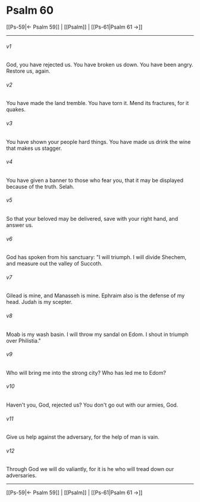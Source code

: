 # Psalm 60

[[Ps-59|← Psalm 59]] | [[Psalm]] | [[Ps-61|Psalm 61 →]]
***



###### v1 
God, you have rejected us. You have broken us down. You have been angry. Restore us, again. 

###### v2 
You have made the land tremble. You have torn it. Mend its fractures, for it quakes. 

###### v3 
You have shown your people hard things. You have made us drink the wine that makes us stagger. 

###### v4 
You have given a banner to those who fear you, that it may be displayed because of the truth. Selah. 

###### v5 
So that your beloved may be delivered, save with your right hand, and answer us. 

###### v6 
God has spoken from his sanctuary: "I will triumph. I will divide Shechem, and measure out the valley of Succoth. 

###### v7 
Gilead is mine, and Manasseh is mine. Ephraim also is the defense of my head. Judah is my scepter. 

###### v8 
Moab is my wash basin. I will throw my sandal on Edom. I shout in triumph over Philistia." 

###### v9 
Who will bring me into the strong city? Who has led me to Edom? 

###### v10 
Haven't you, God, rejected us? You don't go out with our armies, God. 

###### v11 
Give us help against the adversary, for the help of man is vain. 

###### v12 
Through God we will do valiantly, for it is he who will tread down our adversaries.

***
[[Ps-59|← Psalm 59]] | [[Psalm]] | [[Ps-61|Psalm 61 →]]
